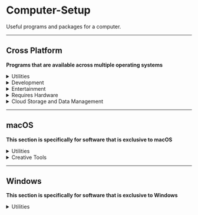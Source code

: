 # Computer-Setup

Useful programs and packages for a computer.

---

## Cross Platform

**Programs that are available across multiple operating systems**

<details>
<summary>Utilities</summary>

1. Bitwarden | [Download](https://bitwarden.com/download/) | [GitHub](https://github.com/bitwarden)
   1. Open source password manager
2. Firefox | [Download](https://www.mozilla.org/en-US/firefox/new/)
   1. Open source web browser
3. Notion | [Download](https://www.notion.com/desktop)
   1. Enhanced notes app
4. OBS
   1. Open source broadcasting and recording software
5. Apollo | [GitHub](https://github.com/ClassicOldSong/Apollo)
   1. Desktop streaming host (stream PC to another device)

</details>

<details>
<summary>Development</summary>

1. VS Code | [Download](https://code.visualstudio.com/download)
   1. IDE with extensions
2. pyenv | [GitHub](https://github.com/pyenv/pyenv) | [brew](https://formulae.brew.sh/formula/pyenv#default)
   1. Python version and virtual environment manager
3. poetry | [GitHub](https://github.com/python-poetry/poetry)
   1. Python project manager

</details>

<details>
<summary>Entertainment</summary>

1. Spotify | [Download](https://www.spotify.com/us/download/other/)
   1. Music player
2. Steam | [Download](https://store.steampowered.com/about/)
   1. Game library

</details>

<details>
<summary>Requires Hardware</summary>

1. CyberPower PowerPanel Personal | [Download](https://www.cyberpowersystems.com/products/software/power-panel-personal/)
   1. Used to monitor and test CyberPower UPS (Uninterruptible Power Supply), useful if a power outage occurs
2. Epson Perfection V39 II | [Download](https://epson.com/Support/Scanners/Perfection-Series/Epson-Perfection-V39-II/s/SPT_B11B268201)
   1. Document and photo scanner
3. Stream Deck | [Download](https://www.elgato.com/us/en/s/downloads)
   1. LCD macro keys

</details>

<details>
<summary>Cloud Storage and Data Management</summary>

1. Google Drive | [Download](https://support.google.com/a/users/answer/13022292?hl=en#drive_desktop_install)
   1. Google drive cloud storage
2. Syncthing | [Download](https://syncthing.net/downloads/) | [GitHub](https://syncthing.net/downloads/)
   1. Sync files across devices

</details>

<!-- End of Cross Platform -->

---

<!-- Start of macOS -->

## macOS

**This section is specifically for software that is exclusive to macOS**

<details>
<summary>Utilities</summary>

1. Amphetamine | [Mac App Store](https://apps.apple.com/us/app/amphetamine/id937984704?mt=12)
   1. Used to keep a Mac awake, even if the lid is shut
2. Rectangle | [Download](https://rectangleapp.com/) | [GitHub](https://github.com/rxhanson/Rectangle)
   1. Open source window management app for macOS
3. asitop | [brew](https://formulae.brew.sh/formula/asitop) | [github](https://github.com/tlkh/asitop)
   1. Performance monitoring CLI tool for Apple Silicon

</details>

<details>
<summary>Creative Tools</summary>

1. Affinity Designer 2 | [Mac App Store](https://apps.apple.com/us/app/affinity-designer-2/id1616831348?mt=12)
   1. Design tool, pay once
2. Affinity Photo 2 | [Mac App Store](https://apps.apple.com/us/app/affinity-photo-2-image-editor/id1616822987?mt=12)
   1. Photo editor, pay once
3. Final Cut Pro | [Mac App Store](https://apps.apple.com/us/app/final-cut-pro/id424389933?mt=12)
   1. Video editor, pay once
4. Pixelmator Pro | [Mac App Store](https://apps.apple.com/us/app/pixelmator-pro/id1289583905?mt=12)
   1. Photo editor, pay once
5. Photomator | [Mac App Store](https://apps.apple.com/us/app/photomator-photo-editor/id1444636541)
   1. Photo editor, free version & pay once
6. Davinci Resolve | [Mac App Store](https://apps.apple.com/us/app/davinci-resolve/id571213070?mt=12)
   1. Video editor, free

</details>

<!-- End of macOS -->

---

<!-- Start of Windows -->

## Windows

**This section is specifically for software that is exclusive to Windows**

<details>
<summary>Utilities</summary>

1. SoundSwitch | [Download](https://soundswitch.aaflalo.me/#) | [GitHub](https://github.com/Belphemur/SoundSwitch)
   1. SoundSwitch offers you the opportunity to switch your playback and recording devices using simple hotkeys.
2. Powertoys | [Download](https://learn.microsoft.com/en-us/windows/powertoys/) | [GitHub](https://github.com/microsoft/PowerToys)
   1. Microsoft PowerToys is a set of utilities for power users to tune and streamline their Windows experience for greater productivity.

</details>
